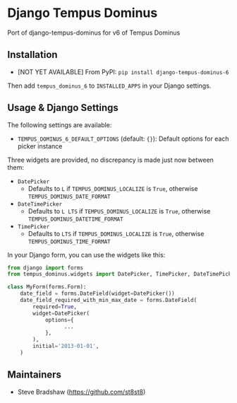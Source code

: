 # Django Tempus Dominus

Port of django-tempus-dominus for v6 of Tempus Dominus

## Installation

* [NOT YET AVAILABLE] From PyPI: `pip install django-tempus-dominus-6`

Then add `tempus_dominus_6` to `INSTALLED_APPS` in your Django settings.

## Usage & Django Settings

The following settings are available:

* `TEMPUS_DOMINUS_6_DEFAULT_OPTIONS` (default: `{}`): Default options for each picker instance

Three widgets are provided, no discrepancy is made just now between them:

* `DatePicker`
    * Defaults to `L` if `TEMPUS_DOMINUS_LOCALIZE` is `True`, otherwise `TEMPUS_DOMINUS_DATE_FORMAT`
* `DateTimePicker`
    * Defaults to `L LTS` if `TEMPUS_DOMINUS_LOCALIZE` is `True`, otherwise `TEMPUS_DOMINUS_DATETIME_FORMAT`
* `TimePicker`
    * Defaults to `LTS` if `TEMPUS_DOMINUS_LOCALIZE` is `True`, otherwise `TEMPUS_DOMINUS_TIME_FORMAT`

In your Django form, you can use the widgets like this:

```python
from django import forms
from tempus_dominus.widgets import DatePicker, TimePicker, DateTimePicker

class MyForm(forms.Form):
    date_field = forms.DateField(widget=DatePicker())
    date_field_required_with_min_max_date = forms.DateField(
        required=True,
        widget=DatePicker(
            options={
                  ...
            },
        ),
        initial='2013-01-01',
    )
   ```

## Maintainers

* Steve Bradshaw (https://github.com/st8st8)

